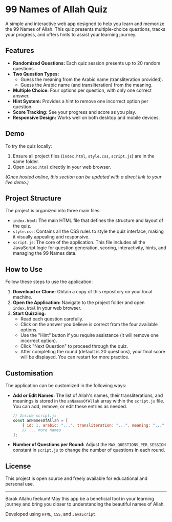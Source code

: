 # 99 Names of Allah Quiz

A simple and interactive web app designed to help you learn and memorize the 99 Names of Allah. This quiz presents multiple-choice questions, tracks your progress, and offers hints to assist your learning journey.

## Features

* **Randomized Questions:** Each quiz session presents up to 20 random questions.
* **Two Question Types:**
    * Guess the meaning from the Arabic name (transliteration provided).
    * Guess the Arabic name (and transliteration) from the meaning.
* **Multiple Choice:** Four options per question, with only one correct answer.
* **Hint System:** Provides a hint to remove one incorrect option per question.
* **Score Tracking:** See your progress and score as you play.
* **Responsive Design:** Works well on both desktop and mobile devices.

## Demo

To try the quiz locally:
1.  Ensure all project files (`index.html`, `style.css`, `script.js`) are in the same folder.
2.  Open `index.html` directly in your web browser.

*(Once hosted online, this section can be updated with a direct link to your live demo.)*

## Project Structure

The project is organized into three main files:

* `index.html`: The main HTML file that defines the structure and layout of the quiz.
* `style.css`: Contains all the CSS rules to style the quiz interface, making it visually appealing and responsive.
* `script.js`: The core of the application. This file includes all the JavaScript logic for question generation, scoring, interactivity, hints, and managing the 99 Names data.

## How to Use

Follow these steps to use the application:

1.  **Download or Clone:** Obtain a copy of this repository on your local machine.
2.  **Open the Application:** Navigate to the project folder and open `index.html` in your web browser.
3.  **Start Quizzing:**
    * Read each question carefully.
    * Click on the answer you believe is correct from the four available options.
    * Use the "Hint" button if you require assistance (it will remove one incorrect option).
    * Click "Next Question" to proceed through the quiz.
    * After completing the round (default is 20 questions), your final score will be displayed. You can restart for more practice.

## Customisation

The application can be customized in the following ways:

* **Add or Edit Names:** The list of Allah's names, their transliterations, and meanings is stored in the `anNamesOfAllah` array within the `script.js` file. You can add, remove, or edit these entries as needed.
    ```javascript
    // Inside script.js
    const anNamesOfAllah = [
        { id: 1, arabic: "...", transliteration: "...", meaning: "..." },
        // ... more names
    ];
    ```
* **Number of Questions per Round:** Adjust the `MAX_QUESTIONS_PER_SESSION` constant in `script.js` to change the number of questions in each round.

## License

This project is open source and freely available for educational and personal use.

---

Barak Allahu feekum! May this app be a beneficial tool in your learning journey and bring you closer to understanding the beautiful names of Allah.

Developed using `HTML`, `CSS`, and `JavaScript`.
